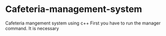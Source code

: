 # Cafeteria-management-system
Cafeteria mangement system using c++
First you have to run the manager command. It is necessary 
